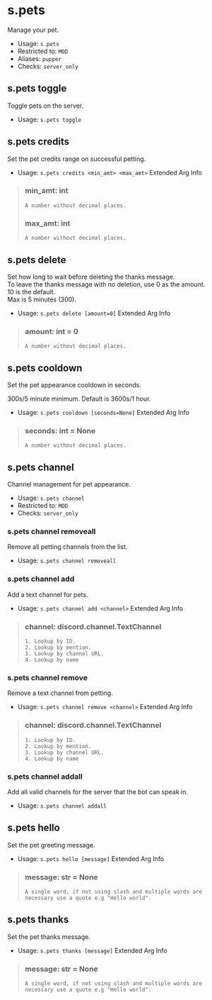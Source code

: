 # s.pets
Manage your pet.<br/>
 - Usage: `s.pets`
 - Restricted to: `MOD`
 - Aliases: `pupper`
 - Checks: `server_only`
## s.pets toggle
Toggle pets on the server.<br/>
 - Usage: `s.pets toggle`
## s.pets credits
Set the pet credits range on successful petting.<br/>
 - Usage: `s.pets credits <min_amt> <max_amt>`
Extended Arg Info
> ### min_amt: int
> ```
> A number without decimal places.
> ```
> ### max_amt: int
> ```
> A number without decimal places.
> ```
## s.pets delete
Set how long to wait before deleting the thanks message.<br/>
To leave the thanks message with no deletion, use 0 as the amount.<br/>
10 is the default.<br/>
Max is 5 minutes (300).<br/>
 - Usage: `s.pets delete [amount=0]`
Extended Arg Info
> ### amount: int = 0
> ```
> A number without decimal places.
> ```
## s.pets cooldown
Set the pet appearance cooldown in seconds.<br/>

300s/5 minute minimum. Default is 3600s/1 hour.<br/>
 - Usage: `s.pets cooldown [seconds=None]`
Extended Arg Info
> ### seconds: int = None
> ```
> A number without decimal places.
> ```
## s.pets channel
Channel management for pet appearance.<br/>
 - Usage: `s.pets channel`
 - Restricted to: `MOD`
 - Checks: `server_only`
### s.pets channel removeall
Remove all petting channels from the list.<br/>
 - Usage: `s.pets channel removeall`
### s.pets channel add
Add a text channel for pets.<br/>
 - Usage: `s.pets channel add <channel>`
Extended Arg Info
> ### channel: discord.channel.TextChannel
> 
> 
>     1. Lookup by ID.
>     2. Lookup by mention.
>     3. Lookup by channel URL.
>     4. Lookup by name
> 
>     
### s.pets channel remove
Remove a text channel from petting.<br/>
 - Usage: `s.pets channel remove <channel>`
Extended Arg Info
> ### channel: discord.channel.TextChannel
> 
> 
>     1. Lookup by ID.
>     2. Lookup by mention.
>     3. Lookup by channel URL.
>     4. Lookup by name
> 
>     
### s.pets channel addall
Add all valid channels for the server that the bot can speak in.<br/>
 - Usage: `s.pets channel addall`
## s.pets hello
Set the pet greeting message.<br/>
 - Usage: `s.pets hello [message]`
Extended Arg Info
> ### message: str = None
> ```
> A single word, if not using slash and multiple words are necessary use a quote e.g "Hello world".
> ```
## s.pets thanks
Set the pet thanks message.<br/>
 - Usage: `s.pets thanks [message]`
Extended Arg Info
> ### message: str = None
> ```
> A single word, if not using slash and multiple words are necessary use a quote e.g "Hello world".
> ```
